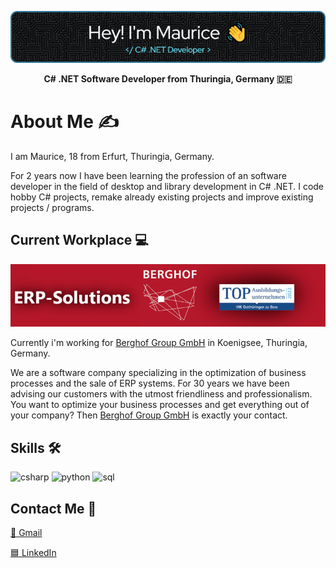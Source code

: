 <p align="center">
  <img src="https://raw.githubusercontent.com/mauricepreiss/mauricepreiss/main/mauricepreiss-header-image.png" />
</p>

<p align="center">
  <b>C# .NET Software Developer from Thuringia, Germany 🇩🇪</b>
</p>

# About Me ✍️
I am Maurice, 18 from Erfurt, Thuringia, Germany. 

For 2 years now I have been learning the profession of an software developer in the field of desktop and library development in C# .NET. I code hobby C# projects, remake already existing projects and improve existing projects / programs.

## Current Workplace 💻
<p align="center">
  <img src="https://raw.githubusercontent.com/mauricepreiss/mauricepreiss/main/github-banner-berghof.png" />
</p>

Currently i'm working for [Berghof Group GmbH](https://berghof.group/) in Koenigsee, Thuringia, Germany. 

We are a software company specializing in the optimization of business processes and the sale of ERP systems. For 30 years we have been advising our customers with the utmost friendliness and professionalism. You want to optimize your business processes and get everything out of your company? Then [Berghof Group GmbH](https://www.berghof-systeme.de/) is exactly your contact. 

## Skills 🛠️
<img src="https://img.icons8.com/fluency/48/000000/c-sharp-logo.png" alt="csharp" style="max-width: 100%;"> <img 
src="https://img.icons8.com/fluency/48/null/python.png" alt="python" style="max-width: 100%;"> <img 
src="https://img.icons8.com/external-flat-juicy-fish/48/null/external-sql-coding-and-development-flat-flat-juicy-fish.png" alt="sql" style="max-width: 100%;">

## Contact Me 🤙
[📧 Gmail](mailto:preiss.maurice@gmail.com)

[🟦 LinkedIn](https://de.linkedin.com/in/maurice-prei%C3%9F-b78919234)